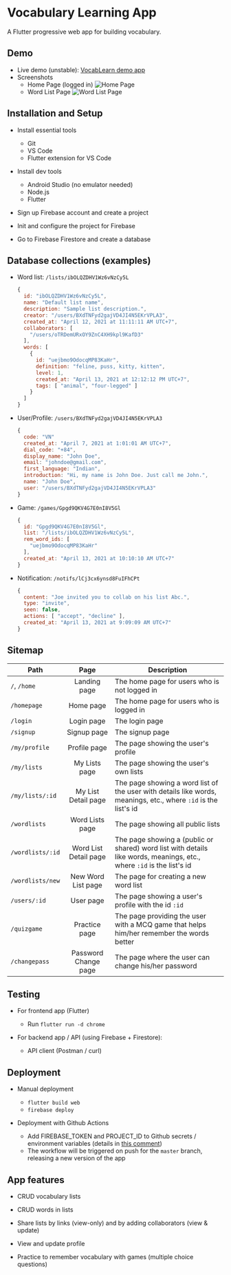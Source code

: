 # Vocabulary Learning App

A Flutter progressive web app for building vocabulary.

## Demo

* Live demo (unstable): [VocabLearn demo app](https://vocab-learning-k.web.app/#/)
* Screenshots
  * Home Page (logged in)
  ![Home Page](https://trello-attachments.s3.amazonaws.com/6046fcc9a542f0318e02d253/6048d5ea093af035d4047374/9c5590b278a897f897edb9183e876eea/homepage.png)
  * Word List Page
  ![Word List Page](https://trello-attachments.s3.amazonaws.com/6046fcc9a542f0318e02d253/6048d5ea093af035d4047374/044923d324a5c02db7d79b66289bc4e3/listview.png)

## Installation and Setup

* Install essential tools
    * Git
    * VS Code
    * Flutter extension for VS Code

* Install dev tools
    * Android Studio (no emulator needed)
    * Node.js
    * Flutter

* Sign up Firebase account and create a project

* Init and configure the project for Firebase

* Go to Firebase Firestore and create a database

## Database collections (examples)

* Word list: `/lists/ibOLQZDHV1Wz6vNzCy5L`
  ```javascript
  {
    id: "ibOLQZDHV1Wz6vNzCy5L",
    name: "Default list name",
    description: "Sample list description.",
    creator: "/users/BXdTNFyd2gajVD4JI4N5EKrVPLA3",
    created_at: "April 12, 2021 at 11:11:11 AM UTC+7",
    collaborators: [
      "/users/oTRDemURxOY9ZnC4XH9kpl9KafD3"
    ],
    words: [
      {
        id: "uejbmo9OdocqMP83KaHr",
        definition: "feline, puss, kitty, kitten",
        level: 1,
        created_at: "April 13, 2021 at 12:12:12 PM UTC+7",
        tags: [ "animal", "four-legged" ]
      }
    ]
  }
  ```

* User/Profile: `/users/BXdTNFyd2gajVD4JI4N5EKrVPLA3`
  ```javascript
  {
    code: "VN"
    created_at: "April 7, 2021 at 1:01:01 AM UTC+7",
    dial_code: "+84",
    display_name: "John Doe",
    email: "johndoe@gmail.com",
    first_language: "Indian",
    introduction: "Hi, my name is John Doe. Just call me John.",
    name: "John Doe",
    user: "/users/BXdTNFyd2gajVD4JI4N5EKrVPLA3"
  }
  ```
  
* Game: `/games/Gpgd9QKV4G7E0nI8V5Gl`
  ```javascript
  {
    id: "Gpgd9QKV4G7E0nI8V5Gl",
    list: "/lists/ibOLQZDHV1Wz6vNzCy5L",
    rem_word_ids: [
      "uejbmo9OdocqMP83KaHr"
    ],
    created_at: "April 13, 2021 at 10:10:10 AM UTC+7"
  }
  ```

* Notification: `/notifs/lCj3cx6ynsd8FuIFhCPt`
  ```javascript
  {
    content: "Joe invited you to collab on his list Abc.",
    type: "invite",
    seen: false,
    actions: [ "accept", "decline" ],
    created_at: "April 13, 2021 at 9:09:09 AM UTC+7"
  }
  ```

## Sitemap

| Path | Page | Description |
| ---  | :---:| ---         |
| `/`, `/home`  | Landing page | The home page for users who is not logged in        |
| `/homepage`  | Home page | The home page for users who is logged in         |
| `/login`  | Login page | The login page         |
| `/signup`  | Signup page | The signup page         |
| `/my/profile`  | Profile page | The page showing the user's profile         |
| `/my/lists`  | My Lists page | The page showing the user's own lists         |
| `/my/lists/:id`  | My List Detail page | The page showing a word list of the user with details like words, meanings, etc., where `:id` is the list's id         |
| `/wordlists`  | Word Lists page | The page showing all public lists         |
| `/wordlists/:id`  | Word List Detail page | The page showing a (public or shared) word list with details like words, meanings, etc., where `:id` is the list's id         |
| `/wordlists/new`  | New Word List page | The page for creating a new word list         |
| `/users/:id`  | User page | The page showing a user's profile with the id `:id`         |
| `/quizgame`  | Practice page | The page providing the user with a MCQ game that helps him/her remember the words better         |
| `/changepass`  | Password Change page | The page where the user can change his/her password |

## Testing

* For frontend app (Flutter)
    * Run `flutter run -d chrome`

* For backend app / API (using Firebase + Firestore):
    * API client (Postman / curl)

## Deployment

* Manual deployment
    * `flutter build web`
    * `firebase deploy`

* Deployment with Github Actions
    * Add FIREBASE_TOKEN and PROJECT_ID to Github secrets / environment variables (details in [this comment](https://github.com/HienM7/vocabulary-learning-app/pull/15#issuecomment-812800236))
    * The workflow will be triggered on push for the `master` branch, releasing a new version of the app

## App features

* CRUD vocabulary lists

* CRUD words in lists

* Share lists by links (view-only) and by adding collaborators (view & update)

* View and update profile

* Practice to remember vocabulary with games (multiple choice questions)
